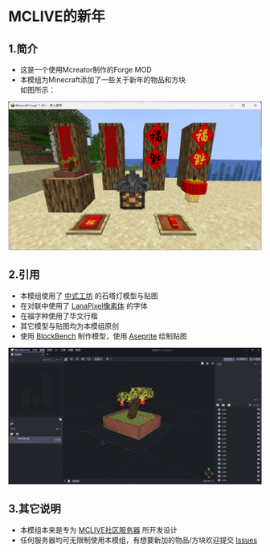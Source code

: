 # MCLIVE的新年
## 1.简介
 - 这是一个使用Mcreator制作的Forge MOD  
 - 本模组为Minecraft添加了一些关于新年的物品和方块  
如图所示：  
   
![物品和方块展示](./repository-img/items&blocks.png)

## 2.引用
 - 本模组使用了 [中式工坊](https://https://github.com/574448121/ChineseWorkshop) 的石塔灯模型与贴图  
 - 在对联中使用了 [LanaPixel像素体](https://opengameart.org/content/lanapixel-localization-friendly-pixel-font) 的字体
 - 在福字种使用了华文行楷   
 - 其它模型与贴图均为本模组原创
 - 使用 [BlockBench](https://www.blockbench.net/) 制作模型，使用 [Aseprite](https://github.com/aseprite/aseprite) 绘制贴图 
   
 ![blockbench1](./repository-img/blockbench1.png)
## 3.其它说明
 - 本模组本来是专为 [MCLIVE社区服务器](https://msc.mclive.org) 所开发设计
 - 任何服务器均可无限制使用本模组，有想要新加的物品/方块欢迎提交 [Issues](https://github.com/Chun-QiuCC/mclive_newyear/issues)